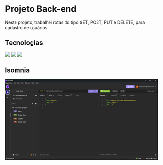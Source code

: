 <h1>Projeto Back-end</h1>

<p>Neste projeto, trabalhei rotas do tipo GET, POST, PUT e DELETE, para cadastro de usuários</p>

<h2>Tecnologias</h2>

<img src="https://img.shields.io/badge/Node.js-43853D?style=for-the-badge&logo=node.js&logoColor=white"/> <img src="https://img.shields.io/badge/JavaScript-323330?style=for-the-badge&logo=javascript&logoColor=F7DF1E"/> 
<img src="https://img.shields.io/badge/Express.js-404D59?style=for-the-badge"/>

<h2>Isomnia</h2>

<img src="https://github.com/Hanielss/Node-project-back-end/blob/master/assets/Back-end.png?raw=true"/>
